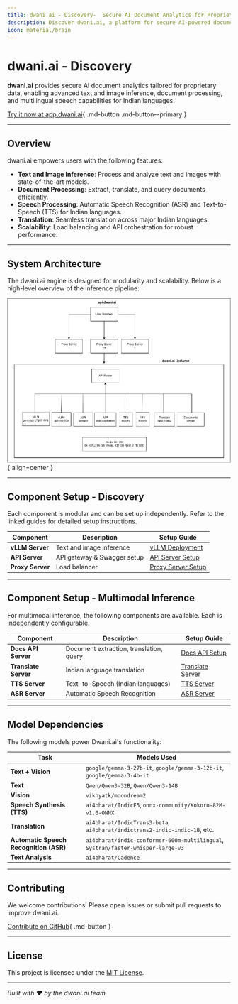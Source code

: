 ```yaml
---
title: dwani.ai - Discovery-  Secure AI Document Analytics for Proprietary Data
description: Discover dwani.ai, a platform for secure AI-powered document analytics, text and image inference, Indian language translation, and speech processing.
icon: material/brain
---
```


# dwani.ai - Discovery

**dwani.ai** provides secure AI document analytics tailored for proprietary data, enabling advanced text and image inference, document processing, and multilingual speech capabilities for Indian languages.

[Try it now at app.dwani.ai](https://app.dwani.ai){ .md-button .md-button--primary }

---

## Overview

dwani.ai empowers users with the following features:

- **Text and Image Inference**: Process and analyze text and images with state-of-the-art models.
- **Document Processing**: Extract, translate, and query documents efficiently.
- **Speech Processing**: Automatic Speech Recognition (ASR) and Text-to-Speech (TTS) for Indian languages.
- **Translation**: Seamless translation across major Indian languages.
- **Scalability**: Load balancing and API orchestration for robust performance.

---

## System Architecture

The dwani.ai engine is designed for modularity and scalability. Below is a high-level overview of the inference pipeline:

![dwani.ai Inference Engine](../images/dwani-inference.drawio.png){ align=center }

---

## Component Setup - Discovery

Each component is modular and can be set up independently. Refer to the linked guides for detailed setup instructions.

| Component         | Description                          | Setup Guide                                      |
|-------------------|--------------------------------------|--------------------------------------------------|
| **vLLM Server**   | Text and image inference             | [vLLM Deployment](vllm_deploy.md)                |
| **API Server**    | API gateway & Swagger setup          | [API Server Setup](api_server_setup.md)          |
| **Proxy Server**  | Load balancer                        | [Proxy Server Setup](proxy_setup_vm.md)          |

---

## Component Setup - Multimodal Inference

For multimodal inference, the following components are available. Each is independently configurable.

| Component            | Description                              | Setup Guide                                      |
|----------------------|------------------------------------------|--------------------------------------------------|
| **Docs API Server**  | Document extraction, translation, query  | [Docs API Setup](multimodal/docs_setup.md)       |
| **Translate Server** | Indian language translation              | [Translate Server](multimodal/translate_server.md) |
| **TTS Server**       | Text-to-Speech (Indian languages)        | [TTS Server](multimodal/tts-server.md)           |
| **ASR Server**       | Automatic Speech Recognition             | [ASR Server](multimodal/asr_server.md)           |

---

## Model Dependencies

The following models power Dwani.ai's functionality:

| Task                          | Models Used                                                                 |
|-------------------------------|-----------------------------------------------------------------------------|
| **Text + Vision**             | `google/gemma-3-27b-it`, `google/gemma-3-12b-it`, `google/gemma-3-4b-it`   |
| **Text**                      | `Qwen/Qwen3-32B`, `Qwen/Qwen3-14B`                                        |
| **Vision**                    | `vikhyatk/moondream2`                                                     |
| **Speech Synthesis (TTS)**    | `ai4bharat/IndicF5`, `onnx-community/Kokoro-82M-v1.0-ONNX`                |
| **Translation**               | `ai4bharat/IndicTrans3-beta`, `ai4bharat/indictrans2-indic-indic-1B`, etc. |
| **Automatic Speech Recognition (ASR)** | `ai4bharat/indic-conformer-600m-multilingual`, `Systran/faster-whisper-large-v3` |
| **Text Analysis**             | `ai4bharat/Cadence`                                                       |

---



## Contributing

We welcome contributions! Please open issues or submit pull requests to improve dwani.ai.

[Contribute on GitHub](https://github.com/dwani-ai){ .md-button }

---

## License

This project is licensed under the [MIT License](LICENSE).

---

*Built with ❤️ by the dwani.ai team*